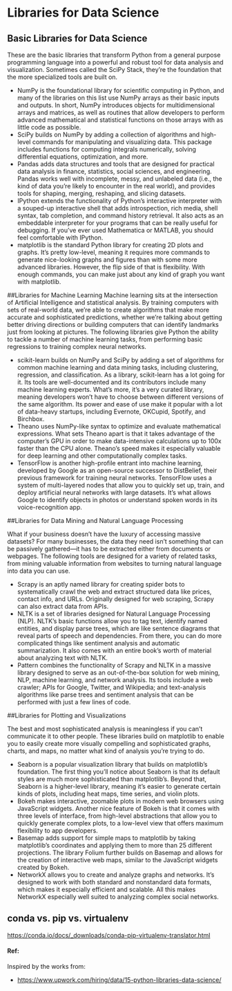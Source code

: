 # Libraries for Data Science

## Basic Libraries for Data Science

These are the basic libraries that transform Python from a general purpose programming language into a powerful and robust tool for data analysis and visualization. Sometimes called the SciPy Stack, they’re the foundation that the more specialized tools are built on.

* NumPy is the foundational library for scientific computing in Python, and many of the libraries on this list use NumPy arrays as their basic inputs and outputs. In short, NumPy introduces objects for multidimensional arrays and matrices, as well as routines that allow developers to perform advanced mathematical and statistical functions on those arrays with as little code as possible.
* SciPy builds on NumPy by adding a collection of algorithms and high-level commands for manipulating and visualizing data. This package includes functions for computing integrals numerically, solving differential equations, optimization, and more.
* Pandas adds data structures and tools that are designed for practical data analysis in finance, statistics, social sciences, and engineering. Pandas works well with incomplete, messy, and unlabeled data (i.e., the kind of data you’re likely to encounter in the real world), and provides tools for shaping, merging, reshaping, and slicing datasets.
* IPython extends the functionality of Python’s interactive interpreter with a souped-up interactive shell that adds introspection, rich media, shell syntax, tab completion, and command history retrieval. It also acts as an embeddable interpreter for your programs that can be really useful for debugging. If you’ve ever used Mathematica or MATLAB, you should feel comfortable with IPython.
* matplotlib is the standard Python library for creating 2D plots and graphs. It’s pretty low-level, meaning it requires more commands to generate nice-looking graphs and figures than with some more advanced libraries. However, the flip side of that is flexibility. With enough commands, you can make just about any kind of graph you want with matplotlib.


##Libraries for Machine Learning
Machine learning sits at the intersection of Artificial Intelligence and statistical analysis. By training computers with sets of real-world data, we’re able to create algorithms that make more accurate and sophisticated predictions, whether we’re talking about getting better driving directions or building computers that can identify landmarks just from looking at pictures. The following libraries give Python the ability to tackle a number of machine learning tasks, from performing basic regressions to training complex neural networks.

* scikit-learn builds on NumPy and SciPy by adding a set of algorithms for common machine learning and data mining tasks, including clustering, regression, and classification. As a library, scikit-learn has a lot going for it. Its tools are well-documented and its contributors include many machine learning experts. What’s more, it’s a very curated library, meaning developers won’t have to choose between different versions of the same algorithm. Its power and ease of use make it popular with a lot of data-heavy startups, including Evernote, OKCupid, Spotify, and Birchbox.
* Theano uses NumPy-like syntax to optimize and evaluate mathematical expressions. What sets Theano apart is that it takes advantage of the computer’s GPU in order to make data-intensive calculations up to 100x faster than the CPU alone. Theano’s speed makes it especially valuable for deep learning and other computationally complex tasks.
* TensorFlow is another high-profile entrant into machine learning, developed by Google as an open-source successor to DistBelief, their previous framework for training neural networks. TensorFlow uses a system of multi-layered nodes that allow you to quickly set up, train, and deploy artificial neural networks with large datasets. It’s what allows Google to identify objects in photos or understand spoken words in its voice-recognition app.

##Libraries for Data Mining and Natural Language Processing

What if your business doesn’t have the luxury of accessing massive datasets? For many businesses, the data they need isn’t something that can be passively gathered—it has to be extracted either from documents or webpages. The following tools are designed for a variety of related tasks, from mining valuable information from websites to turning natural language into data you can use.

* Scrapy is an aptly named library for creating spider bots to systematically crawl the web and extract structured data like prices, contact info, and URLs. Originally designed for web scraping, Scrapy can also extract data from APIs.
* NLTK is a set of libraries designed for Natural Language Processing (NLP). NLTK’s basic functions allow you to tag text, identify named entities, and display parse trees, which are like sentence diagrams that reveal parts of speech and dependencies. From there, you can do more complicated things like sentiment analysis and automatic summarization. It also comes with an entire book’s worth of material about analyzing text with NLTK.
* Pattern combines the functionality of Scrapy and NLTK in a massive library designed to serve as an out-of-the-box solution for web mining, NLP, machine learning, and network analysis. Its tools include a web crawler; APIs for Google, Twitter, and Wikipedia; and text-analysis algorithms like parse trees and sentiment analysis that can be performed with just a few lines of code.



##Libraries for Plotting and Visualizations

The best and most sophisticated analysis is meaningless if you can’t communicate it to other people. These libraries build on matplotlib to enable you to easily create more visually compelling and sophisticated graphs, charts, and maps, no matter what kind of analysis you’re trying to do.

* Seaborn is a popular visualization library that builds on matplotlib’s foundation. The first thing you’ll notice about Seaborn is that its default styles are much more sophisticated than matplotlib’s. Beyond that, Seaborn is a higher-level library, meaning it’s easier to generate certain kinds of plots, including heat maps, time series, and violin plots.
* Bokeh makes interactive, zoomable plots in modern web browsers using JavaScript widgets. Another nice feature of Bokeh is that it comes with three levels of interface, from high-level abstractions that allow you to quickly generate complex plots, to a low-level view that offers maximum flexibility to app developers.
* Basemap adds support for simple maps to matplotlib by taking matplotlib’s coordinates and applying them to more than 25 different projections. The library Folium further builds on Basemap and allows for the creation of interactive web maps, similar to the JavaScript widgets created by Bokeh.
* NetworkX allows you to create and analyze graphs and networks. It’s designed to work with both standard and nonstandard data formats, which makes it especially efficient and scalable. All this makes NetworkX especially well suited to analyzing complex social networks.

## conda vs. pip vs. virtualenv

https://conda.io/docs/_downloads/conda-pip-virtualenv-translator.html





#### Ref:
Inspired by the works from:

* https://www.upwork.com/hiring/data/15-python-libraries-data-science/